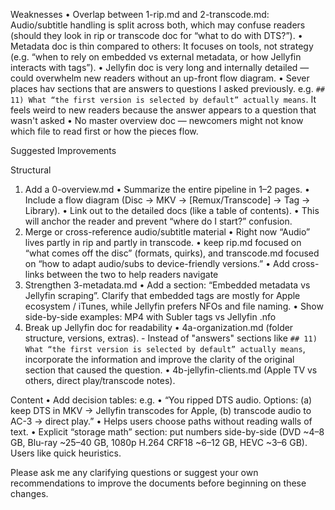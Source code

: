 Weaknesses
    •   Overlap between 1-rip.md and 2-transcode.md: Audio/subtitle handling is split across both, which may confuse readers (should they look in rip or transcode doc for “what to do with DTS?”).
    •   Metadata doc is thin compared to others: It focuses on tools, not strategy (e.g. “when to rely on embedded vs external metadata, or how Jellyfin interacts with tags”).
    •   Jellyfin doc is very long and internally detailed — could overwhelm new readers without an up-front flow diagram.
    •   Sever places hav sections that are answers to questions I asked previously. e.g. `## 11) What “the first version is selected by default” actually means`. It feels weird to new readers because the answer appears to a question that wasn't asked
    •   No master overview doc — newcomers might not know which file to read first or how the pieces flow.

Suggested Improvements

Structural

1. Add a 0-overview.md
    •   Summarize the entire pipeline in 1–2 pages.
    •   Include a flow diagram (Disc → MKV → [Remux/Transcode] → Tag → Library).
    •   Link out to the detailed docs (like a table of contents).
    •   This will anchor the reader and prevent “where do I start?” confusion.
2. Merge or cross-reference audio/subtitle material
    •   Right now “Audio” lives partly in rip and partly in transcode.
    •   keep rip.md focused on “what comes off the disc” (formats, quirks), and transcode.md focused on “how to adapt audio/subs to device-friendly versions.”
    •   Add cross-links between the two to help readers navigate
3. Strengthen 3-metadata.md
    •   Add a section: “Embedded metadata vs Jellyfin scraping”. Clarify that embedded tags are mostly for Apple ecosystem / iTunes, while Jellyfin prefers NFOs and file naming.
    •   Show side-by-side examples: MP4 with Subler tags vs Jellyfin .nfo
4. Break up Jellyfin doc for readability
    •   4a-organization.md (folder structure, versions, extras).
        - Instead of "answers" sections like `## 11) What “the first version is selected by default” actually means`, incorporate the information and improve the clarity of the original section that caused the question.
    •   4b-jellyfin-clients.md (Apple TV vs others, direct play/transcode notes).

Content
    •   Add decision tables: e.g.
    •   “You ripped DTS audio. Options: (a) keep DTS in MKV → Jellyfin transcodes for Apple, (b) transcode audio to AC-3 → direct play.”
    •   Helps users choose paths without reading walls of text.
    •   Explicit “storage math” section: put numbers side-by-side (DVD ~4–8 GB, Blu-ray ~25–40 GB, 1080p H.264 CRF18 ~6–12 GB, HEVC ~3–6 GB). Users like quick heuristics.

Please ask me any clarifying questions or suggest your own recommendations to improve the documents before beginning on these changes.
